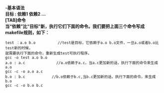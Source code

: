 
**-基本语法**  
**目标 : 依赖1 依赖2 ...**  
**[TAB]命令**  
**当“依赖”比“目标”新，执行它们下面的命令。我们要把上面三个命令写成makefile规则，如下：**  
```
test ：a.o b.o          //test是目标，它依赖于a.o b.o文件，一旦a.o或者b.o比test新的时候，  
就需要执行下面的命令，重新生成test可执行程序。  
gcc -o test a.o b.o  
a.o : a.c              //a.o依赖于a.c，当a.c更加新的话，执行下面的命令来生成a.o  
gcc -c -o a.o a.c  
b.o : b.c            //b.o依赖于b.c,当b.c更加新的话，执行下面的命令，来生成b.o  
gcc -c -o b.o b.c  
